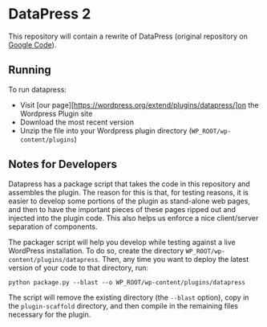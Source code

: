 DataPress 2
===========

This repository will contain a rewrite of DataPress (original repository on [Google Code](http://code.google.com/p/datapress)).

Running
-------

To run datapress:

   * Visit [our page][https://wordpress.org/extend/plugins/datapress/]on the Wordpress Plugin site
   * Download the most recent version
   * Unzip the file into your Wordpress plugin directory (`WP_ROOT/wp-content/plugins`)

Notes for Developers
--------------------

Datapress has a package script that takes the code in this repository and assembles the plugin. The reason for this is that, for testing reasons, it is easier to develop some portions of the plugin as stand-alone web pages, and then to have the important pieces of these pages ripped out and injected into the plugin code. This also helps us enforce a nice client/server separation of components.

The packager script will help you develop while testing against a live WordPress installation. To do so, create the directory `WP_ROOT/wp-content/plugins/datapress`. Then, any time you want to deploy the latest version of your code to that directory, run:

    python package.py --blast --o WP_ROOT/wp-content/plugins/datapress

The script will remove the existing directory (the `--blast` option), copy in the `plugin-scaffold` directory, and then compile in the remaining files necessary for the plugin.
